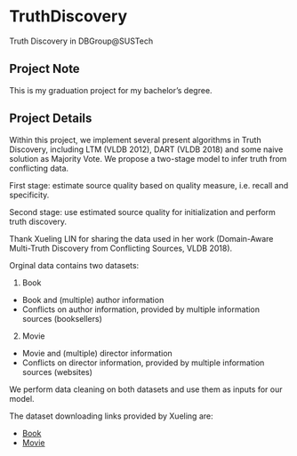 # TruthDiscovery
Truth Discovery in DBGroup@SUSTech

## Project Note
This is my graduation project for my bachelor’s degree.

## Project Details
Within this project, we implement several present algorithms in Truth Discovery, including LTM (VLDB 2012), DART (VLDB 2018) and some naive solution as Majority Vote.
We propose a two-stage model to infer truth from conflicting data.

First stage: estimate source quality based on quality measure, i.e. recall and specificity.

Second stage: use estimated source quality for initialization and perform truth discovery.

Thank Xueling LIN for sharing the data used in her work (Domain-Aware Multi-Truth Discovery from Conflicting Sources, VLDB 2018).

Orginal data contains two datasets:
1. Book
  - Book and (multiple) author information
  - Conflicts on author information, provided by multiple information sources (booksellers)
2. Movie
  - Movie and (multiple) director information
  - Conflicts on director information, provided by multiple information sources (websites)

We perform data cleaning on both datasets and use them as inputs for our model.

The dataset downloading links provided by Xueling are:
- [Book](https://drive.google.com/file/d/1U5zF17dLxho3Lgjqeyxpw_vr0qoLF4Ao/view?usp=sharing)
- [Movie](https://drive.google.com/file/d/1VMaYONAKxGgSyNXldZop5cD2SeG4MFJq/view?usp=sharing)
